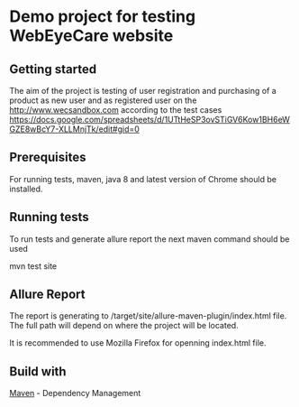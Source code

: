 Demo project for testing WebEyeCare website
==============================
Getting started
------------------------------
The aim of the project is testing of user registration and purchasing of a product as new user 
and as registered user on the http://www.wecsandbox.com according to the test cases
https://docs.google.com/spreadsheets/d/1UTtHeSP3ovSTiGV6Kow1BH6eWGZE8wBcY7-XLLMnjTk/edit#gid=0

Prerequisites
------------------------------
For running tests, maven, java 8 and latest version of Chrome should be installed.

Running tests
------------------------------
To run tests and generate allure report the next maven command should be used 

mvn test site

Allure Report
------------------------------
The report is generating to /target/site/allure-maven-plugin/index.html file. The full path will depend on where 
the project will be located.

It is recommended to use Mozilla Firefox for openning index.html file.

Build with
------------------------------
[Maven](https://maven.apache.org/) - Dependency Management
